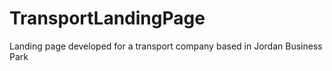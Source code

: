 # TransportLandingPage
Landing page developed for a transport company based in Jordan Business Park
